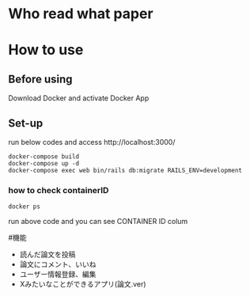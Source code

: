 # Who read what paper

# How to use

## Before using
 Download Docker and activate Docker App

## Set-up
run below codes and access http://localhost:3000/
```
docker-compose build
docker-compose up -d
docker-compose exec web bin/rails db:migrate RAILS_ENV=development
```

### how to check containerID
```
docker ps
```
run above code and you can see CONTAINER ID colum

#機能
- 読んだ論文を投稿
- 論文にコメント、いいね
- ユーザー情報登録、編集
- Xみたいなことができるアプリ(論文.ver)
